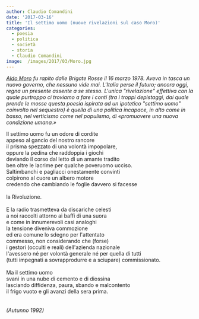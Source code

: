 ```yaml
---
author: Claudio Comandini
date: '2017-03-16'
title: 'Il settimo uomo (nuove rivelazioni sul caso Moro)'
categories:
  - poesia
  - politica
  - società
  - storia
  - Claudio Comandini
image:  /images/2017/03/Moro.jpg
---
```


[*Aldo Moro*](https://it.wikipedia.org/wiki/Aldo_Moro) *fu rapito dalle Brigate Rosse il 16 marzo 1978. Aveva in tasca un nuovo governo, che nessuno vide mai. L'Italia perse il futuro; ancora oggi, regna un presente assente a se stesso. L'unica "rivelazione" effettiva con la quale purtroppo ci troviamo a fare i conti (tra i troppi depistaggi, dai quale prende le mosse questa poesia ispirata ad un ipotetico "settimo uomo" coinvolto nel sequestro) è quella di una politica incapace, in alto come in basso, nel verticismo come nel populismo, di «promuovere una nuova condizione umana.»*

Il settimo uomo fu un odore di cordite\
appeso al gancio del nostro rancore\
il prisma spezzato di una volontà impopolare,\
oppure la pedina che raddoppia i giochi\
deviando il corso dal letto di un amante tradito\
ben oltre le lacrime per qualche poveruomo ucciso.\
Saltimbanchi e pagliacci onestamente convinti\
colpirono al cuore un albero motore\
credendo che cambiando le foglie davvero si facesse\
\
la Rivoluzione.\
\
E la radio trasmetteva da discariche celesti\
a noi raccolti attorno ai baffi di una suora\
e come in innumerevoli casi analoghi\
la tensione diveniva commozione\
ed era comune lo sdegno per l'attentato\
commesso, non considerando che (forse)\
i gestori (occulti e reali) dell'azienda nazionale\
l'avessero né per volontà generale né per quella di tutti\
(tutti impegnati a sovrapprodurre e a sciupare) commissionato.\
\
Ma il settimo uomo\
svanì in una nube di cemento e di diossina\
lasciando diffidenza, paura, sbando e malcontento\
il frigo vuoto e gli avanzi della sera prima.\
\
\
*(Autunno 1992)*
